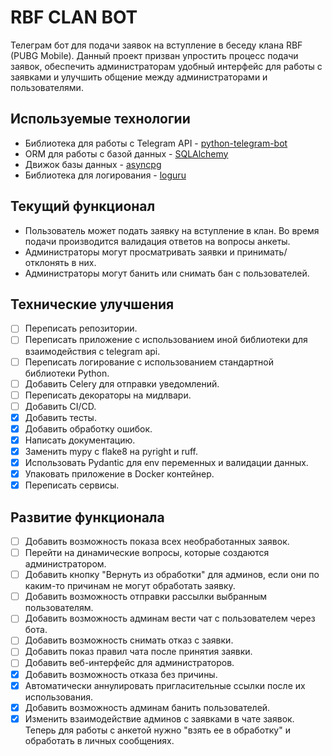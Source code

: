 # RBF CLAN BOT

Телеграм бот для подачи заявок на вступление в беседу клана RBF (PUBG Mobile). Данный проект призван упростить процесс подачи заявок, обеспечить администраторам удобный интерфейс для работы с заявками и улучшить общение между администраторами и пользователями.

## Используемые технологии

- Библиотека для работы с Telegram API - [python-telegram-bot](https://docs.python-telegram-bot.org/en/v21.0.1/)
- ORM для работы с базой данных - [SQLAlchemy](https://www.sqlalchemy.org/)
- Движок базы данных - [asyncpg](https://magicstack.github.io/asyncpg/current/)
- Библиотека для логирования - [loguru](https://loguru.readthedocs.io/en/stable/)

## Текущий функционал

- Пользователь может подать заявку на вступление в клан. Во время подачи производится валидация ответов на вопросы анкеты.
- Администраторы могут просматривать заявки и принимать/отклонять в них.
- Администраторы могут банить или снимать бан с пользователей.

## Технические улучшения

- [ ] Переписать репозитории.
- [ ] Переписать приложение с использованием иной библиотеки для взаимодействия с telegram api.
- [ ] Переписать логирование с использованием стандартной библиотеки Python.
- [ ] Добавить Celery для отправки уведомлений.
- [ ] Переписать декораторы на мидлвари.
- [ ] Добавить CI/CD.
- [x] Добавить тесты.
- [x] Добавить обработку ошибок.
- [x] Написать документацию.
- [x] Заменить mypy с flake8 на pyright и ruff.
- [x] Использовать Pydantic для env переменных и валидации данных.
- [x] Упаковать приложение в Docker контейнер.
- [x] Переписать сервисы.

## Развитие функционала

- [ ] Добавить возможность показа всех необработанных заявок.
- [ ] Перейти на динамические вопросы, которые создаются администратором.
- [ ] Добавить кнопку "Вернуть из обработки" для админов, если они по каким-то причинам не могут обработать заявку.
- [ ] Добавить возможность отправки рассылки выбранным пользователям.
- [ ] Добавить возможность админам вести чат с пользователем через бота.
- [ ] Добавить возможность снимать отказ с заявки.
- [ ] Добавить показ правил чата после принятия заявки.
- [ ] Добавить веб-интерфейс для администраторов.
- [x] Добавить возможность отказа без причины.
- [x] Автоматически аннулировать пригласительные ссылки после их использования.
- [x] Добавить возможность админам банить пользователей.
- [x] Изменить взаимодействие админов с заявками в чате заявок. Теперь для работы с анкетой нужно "взять ее в обработку" и обработать в личных сообщениях.
